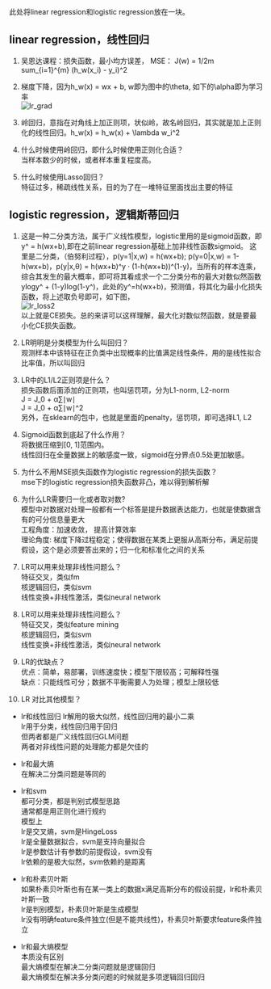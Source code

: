 此处将linear regression和logistic regression放在一块。

## linear regression，线性回归
1. 吴恩达课程：损失函数，最小均方误差， MSE： J(w) = 1/2m sum_{i=1}^{m} (h_w(x_i) - y_i)^2  
<!--![lr_loss](https://user-images.githubusercontent.com/42667259/91022105-fc8b7400-e5f4-11ea-83c1-287feb35bbd3.png)-->

2. 梯度下降，因为h_w(x) = wx + b, w即为图中的\theta, 如下的\alpha即为学习率  
![lr_grad](https://user-images.githubusercontent.com/42667259/91022102-fbf2dd80-e5f4-11ea-88dc-c925ee985898.jpg)

3. 岭回归，意指在对角线上加正则项，状似岭，故名岭回归，其实就是加上正则化的线性回归。h_w(x) = h_w(x) + \lambda w_i^2

4. 什么时候使用岭回归，即什么时候使用正则化合适？  
当样本数少的时候，或者样本重复程度高。

5. 什么时候使用Lasso回归？  
特征过多，稀疏线性关系，目的为了在一堆特征里面找出主要的特征

## logistic regression，逻辑斯蒂回归
1. 这是一种二分类方法，属于广义线性模型，logistic里用的是sigmoid函数，即y^ = h(wx+b),即在之前linear regression基础上加非线性函数sigmoid。
这里是二分类，（伯努利过程），p(y=1|x,w) = h(wx+b); p(y=0|x,w) = 1-h(wx+b)，p(y|x,θ) = h(wx+b)^y · (1-h(wx+b))^(1-y)，当所有的样本连乘，综合其发生的最大概率，即可将其看成求一个二分类分布的最大对数似然函数ylogy^ + (1-y)log(1-y^)，此处的y^=h(wx+b)，预测值，将其化为最小化损失函数，将上述取负号即可，如下图，  
![lr_loss2](https://user-images.githubusercontent.com/42667259/91023250-9acc0980-e5f6-11ea-8912-8fe65dbc34ff.jpg)  
以上就是CE损失。总的来讲可以这样理解，最大化对数似然函数，就是要最小化CE损失函数。

2. LR明明是分类模型为什么叫回归？  
观测样本中该特征在正负类中出现概率的比值满足线性条件，用的是线性拟合比率值，所以叫回归

3. LR中的L1/L2正则项是什么？  
损失函数后面添加的正则项，也叫惩罚项，分为L1-norm, L2-norm  
J = J_0 + α∑∣w∣  
J = J_0 + α∑∣w∣^2  
另外，在sklearn的包中，也就是里面的penalty，惩罚项，即可选择L1, L2

4. Sigmoid函数到底起了什么作用？  
将数据压缩到[0, 1]范围内。  
线性回归在全量数据上的敏感度一致，sigmoid在分界点0.5处更加敏感。

5. 为什么不用MSE损失函数作为logistic regression的损失函数？  
mse下的logistic regression损失函数非凸，难以得到解析解

6. 为什么LR需要归一化或者取对数?  
模型中对数据对处理一般都有一个标答是提升数据表达能力，也就是使数据含有的可分信息量更大  
工程角度：加速收敛， 提高计算效率  
理论角度: 梯度下降过程稳定；使得数据在某类上更服从高斯分布，满足前提假设，这个是必须要答出来的；归一化和标准化之间的关系  

7. LR可以用来处理非线性问题么？  
特征交叉，类似fm  
核逻辑回归，类似svm  
线性变换+非线性激活，类似neural network  

8. LR可以用来处理非线性问题么？  
特征交叉，类似feature mining  
核逻辑回归，类似svm   
线性变换+非线性激活，类似neural network

9. LR的优缺点？  
优点：简单，易部署，训练速度快；模型下限较高；可解释性强   
缺点：只能线性可分；数据不平衡需要人为处理；模型上限较低

10. LR 对比其他模型？
- lr和线性回归 
lr解用的极大似然，线性回归用的最小二乘   
lr用于分类，线性回归用于回归  
但两者都是广义线性回归GLM问题  
两者对非线性问题的处理能力都是欠佳的  

- lr和最大熵  
在解决二分类问题是等同的

- lr和svm  
都可分类，都是判别式模型思路  
通常都是用正则化进行规约  
模型上  
lr是交叉熵，svm是HingeLoss  
lr是全量数据拟合，svm是支持向量拟合  
lr是参数估计有参数的前提假设，svm没有  
lr依赖的是极大似然，svm依赖的是距离  

- lr和朴素贝叶斯  
如果朴素贝叶斯也有在某一类上的数据x满足高斯分布的假设前提，lr和朴素贝叶斯一致  
lr是判别模型，朴素贝叶斯是生成模型    
lr没有明确feature条件独立(但是不能共线性)，朴素贝叶斯要求feature条件独立  

- lr和最大熵模型  
本质没有区别  
最大熵模型在解决二分类问题就是逻辑回归  
最大熵模型在解决多分类问题的时候就是多项逻辑回归回归  

